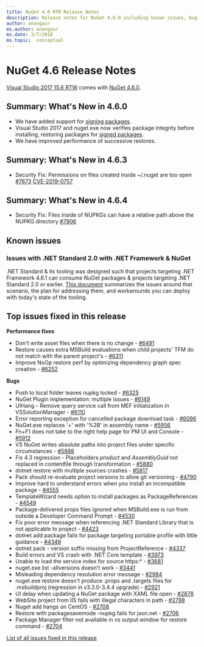 ```yaml
---
title: NuGet 4.6 RTM Release Notes
description: Release notes for NuGet 4.6.0 including known issues, bug fixes, added features, and DCRs.
author: anangaur
ms.author: anangaur
ms.date: 3/7/2018
ms.topic:  conceptual
---
```


# NuGet 4.6 Release Notes

[Visual Studio 2017 15.6 RTW](https://www.visualstudio.com/news/releasenotes/vs2017-relnotes) comes with [NuGet 4.6.0](https://dist.nuget.org/win-x86-commandline/v4.6.0/nuget.exe).

## Summary: What's New in 4.6.0

* We have added support for [signing packages](../create-packages/sign-a-package.md).
* Visual Studio 2017 and nuget.exe now verifies package integrity before installing, restoring packages for [signed packages](../reference/signed-packages-reference.md).
* We have improved performance of successive restores.

## Summary: What's New in 4.6.3

* Security Fix: Permissions on files created inside ~/.nuget are too open [#7673](https://github.com/NuGet/Home/issues/7673) [CVE-2019-0757](https://portal.msrc.microsoft.com/en-us/security-guidance/advisory/CVE-2019-0757)

## Summary: What's New in 4.6.4

* Security Fix: Files inside of NUPKGs can have a relative path above the NUPKG directory [#7906](https://github.com/NuGet/Home/issues/7906)

## Known issues

### Issues with .NET Standard 2.0 with .NET Framework & NuGet 

.NET Standard & its tooling was designed such that projects targeting .NET Framework 4.6.1 can consume NuGet packages & projects targeting .NET Standard 2.0 or earlier. [This document](https://github.com/dotnet/standard/issues/481) summarizes the issues around that scenario, the plan for addressing them, and workarounds you can deploy with today's state of the tooling.

## Top issues fixed in this release

**Performance fixes**

* Don't write asset files when there is no change - [#6491](https://github.com/NuGet/Home/issues/6491)
* Restore causes extra MSBuild evaluations when child projects' TFM do not match with the parent project's - [#6311](https://github.com/NuGet/Home/issues/6311)
* Improve NoOp restore perf by optimizing dependency graph spec creation - [#6252](https://github.com/NuGet/Home/issues/6252)

**Bugs**

* Push to local folder leaves nupkg locked - [#6325](https://github.com/NuGet/Home/issues/6325)
* NuGet Plugin implementation:  multiple issues - [#6149](https://github.com/NuGet/Home/issues/6149)
* UIHang - Remove query service call from MEF initialization in VSSolutionManager - [#6110](https://github.com/NuGet/Home/issues/6110)
* Error reporting exception for cancelled package download task - [#6096](https://github.com/NuGet/Home/issues/6096)
* NuGet.exe replaces '+' with '%2B' in assembly name - [#5956](https://github.com/NuGet/Home/issues/5956)
* Fn+F1 does not take to the right help page for PM UI and Console - [#5912](https://github.com/NuGet/Home/issues/5912)
* VS NuGet writes absolute paths into project files under specific circumstances - [#5888](https://github.com/NuGet/Home/issues/5888)
* Fix 4.3 regression - Placeholders $product$ and $AssemblyGuid$ not replaced in contentfile through transformation - [#5880](https://github.com/NuGet/Home/issues/5880)
* dotnet restore with multiple sources crashes - [#5817](https://github.com/NuGet/Home/issues/5817)
* Pack should re-evaluate project versions to allow git versioning - [#4790](https://github.com/NuGet/Home/issues/4790)
* Improve hard to understand errors when you install an incompatible package - [#4555](https://github.com/NuGet/Home/issues/4555)
* TemplateWizard needs option to install packages as PackageReferences - [#4549](https://github.com/NuGet/Home/issues/4549)
* Package-delivered props files ignored when MSBuild.exe is run from outside a Developer Command Prompt - [#4530](https://github.com/NuGet/Home/issues/4530)
* Fix poor error message when referencing .NET Standard Library that is not applicable to project - [#4423](https://github.com/NuGet/Home/issues/4423)
* dotnet add package fails for package targeting portable profile with little guidance - [#4349](https://github.com/NuGet/Home/issues/4349)
* dotnet pack - version suffix missing from ProjectReference - [#4337](https://github.com/NuGet/Home/issues/4337)
* Build errors and VS crash with .NET Core template - [#3973](https://github.com/NuGet/Home/issues/3973)
* Unable to load the service index for source https:* - [#3681](https://github.com/NuGet/Home/issues/3681)
* nuget.exe list -allversions doesn't work - [#3441](https://github.com/NuGet/Home/issues/3441)
* Misleading dependency resolution error message - [#2984](https://github.com/NuGet/Home/issues/2984)
* nuget.exe restore doesn't produce .props and .targets files for .msbuildproj (regression in v3.3.0-3.4.4 upgrade) - [#2921](https://github.com/NuGet/Home/issues/2921)
* UI delay when updating a NuGet package with XAML file open - [#2878](https://github.com/NuGet/Home/issues/2878)
* WebSite project from IIS fails with illegal characters in path - [#2798](https://github.com/NuGet/Home/issues/2798)
* Nuget add hangs on CentOS - [#2708](https://github.com/NuGet/Home/issues/2708)
* Restore with packagesavemode -nupkg fails for json.net - [#2706](https://github.com/NuGet/Home/issues/2706)
* Package Manager filter not available in vs output window for restore command - [#2704](https://github.com/NuGet/Home/issues/2704)

[List of all issues fixed in this release](https://github.com/NuGet/Home/issues?q=is%3Aissue+is%3Aclosed+milestone%3A%224.6")
